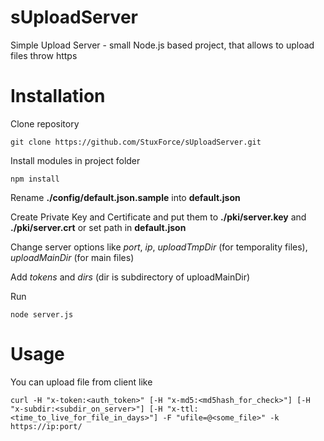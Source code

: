 # sUploadServer
Simple Upload Server - small Node.js based project, that allows to upload files throw https

# Installation

Clone repository
```
git clone https://github.com/StuxForce/sUploadServer.git
```

Install modules in project folder
```
npm install
```

Rename **./config/default.json.sample** into **default.json**

Create Private Key and Certificate and put them to **./pki/server.key** and **./pki/server.crt** or set path in **default.json**

Change server options like *port*, *ip*, *uploadTmpDir* (for temporality files), *uploadMainDir* (for main files)

Add *tokens* and *dirs* (dir is subdirectory of uploadMainDir)

Run 
```
node server.js
```

# Usage

You can upload file from client like
```
curl -H "x-token:<auth_token>" [-H "x-md5:<md5hash_for_check>"] [-H "x-subdir:<subdir_on_server>"] [-H "x-ttl:<time_to_live_for_file_in_days>"] -F "ufile=@<some_file>" -k https://ip:port/
```

